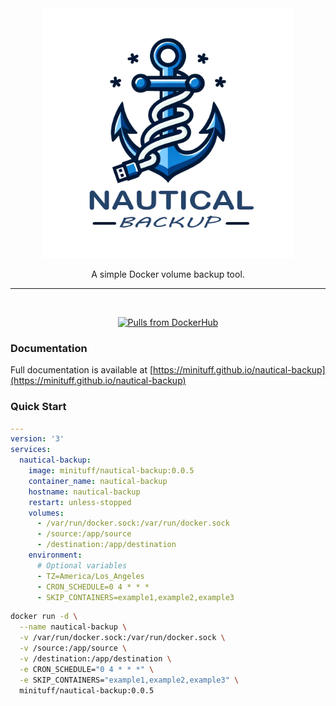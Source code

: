 <div align="center">
    <img width="400" alt="Logo" src="./docs/media/Logo-transparent.png"/>
    
A simple Docker volume backup tool.

---

<br>

  [![Pulls from DockerHub](https://img.shields.io/docker/pulls/minituff/nautical-backup?logo=docker)](https://hub.docker.com/r/minituff/nautical-backup)

</div>

### Documentation
Full documentation is available at [https://minituff.github.io/nautical-backup](https://minituff.github.io/nautical-backup)

### Quick Start

```yaml
---
version: '3'
services:
  nautical-backup:
    image: minituff/nautical-backup:0.0.5
    container_name: nautical-backup
    hostname: nautical-backup
    restart: unless-stopped
    volumes:
      - /var/run/docker.sock:/var/run/docker.sock
      - /source:/app/source
      - /destination:/app/destination
    environment:
      # Optional variables
      - TZ=America/Los_Angeles
      - CRON_SCHEDULE=0 4 * * *
      - SKIP_CONTAINERS=example1,example2,example3
```

```bash
docker run -d \
  --name nautical-backup \
  -v /var/run/docker.sock:/var/run/docker.sock \
  -v /source:/app/source \
  -v /destination:/app/destination \
  -e CRON_SCHEDULE="0 4 * * *" \
  -e SKIP_CONTAINERS="example1,example2,example3" \
  minituff/nautical-backup:0.0.5
```